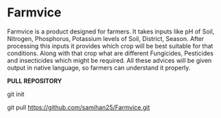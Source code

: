 # Farmvice
Farmvice is a product designed for farmers. It takes inputs like pH of Soil, Nitrogen, Phosphorus, Potassium levels of Soil, District, Season. After processing this inputs it provides which crop will be best suitable for that conditions. Along with that crop what are different Fungicides, Pesticides and insecticides which might be required. All these advices will be given output in native language, so farmers can understand it properly.



**PULL REPOSITORY**

git init

git pull https://github.com/samihan25/Farmvice.git
